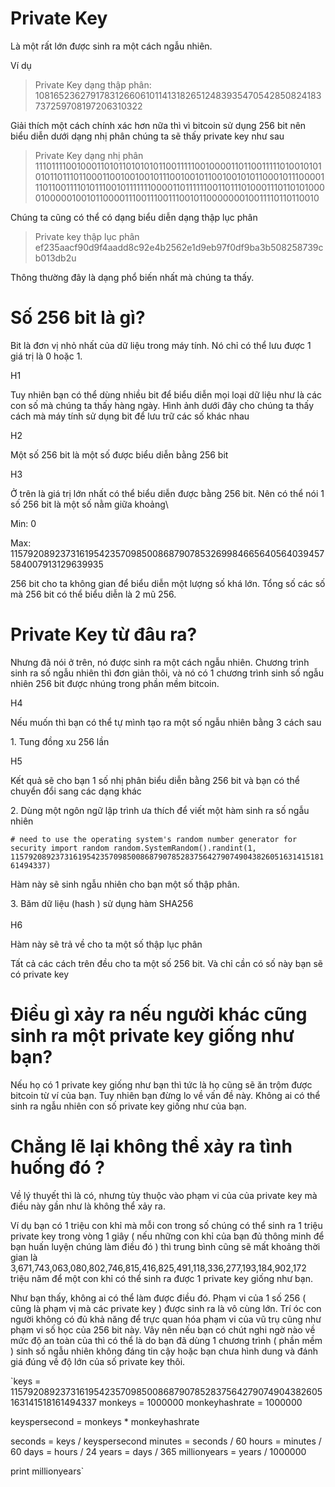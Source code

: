 
# Private Key

Là một rất lớn được sinh ra một cách ngẫu nhiên.

Ví dụ

> Private Key dạng thập phân: 108165236279178312660610114131826512483935470542850824183737259708197206310322

Giải thích một cách chính xác hơn nữa thì vì bitcoin sử dụng 256 bit nên biểu diễn dưới dạng nhị phân chúng ta sẽ thấy private key như sau

> Private Key dạng nhị phân 1110111100100011010110101010110011111001000011011001111101001010101011011101100011001001001011100100101100100101011000101110000111011001111010111001011111110000110111111001101110100011101101010000100000100101100001110011100111001011000000010011110110110010

Chúng ta cũng có thể có dạng biểu diễn dạng thập lục phân

> Private key thập lục phân ef235aacf90d9f4aadd8c92e4b2562e1d9eb97f0df9ba3b508258739cb013db2u

Thông thường đây là dạng phổ biến nhất mà chúng ta thấy.

# Số 256 bit là gì?

Bit là đơn vị nhỏ nhất của dữ liệu trong máy tính.  Nó chỉ có thể lưu được 1 giá trị là 0 hoặc 1.

H1

Tuy nhiên bạn có thể dùng nhiều bit để biểu diễn mọi loại dữ liệu như là các con số mà chúng ta thấy hàng ngày. Hình ảnh dưới đây cho chúng ta thấy cách mà máy tính sử dụng bit để lưu trữ các số khác nhau

H2

Một số 256 bit là một số được biểu diễn bằng 256 bit

H3

Ở trên là giá trị lớn nhất có thể biểu diễn được bằng 256 bit. Nên có thể nói 1 số 256 bit là một số nằm giữa khoảng\\

Min: 0

Max: 115792089237316195423570985008687907853269984665640564039457584007913129639935

256 bit cho ta không gian để biểu diễn một lượng số khá lớn. Tổng số các số mà 256 bit có thể biểu diễn là 2 mũ 256.

# Private Key từ đâu ra?

Nhưng đã nói ở trên, nó được sinh ra một cách ngẫu nhiên. Chương trình sinh ra số ngẫu nhiên thì đơn giản thôi, và nó có 1 chương trình sinh số ngẫu nhiên 256 bit được nhúng trong phần mềm bitcoin.

H4

Nếu muốn thì bạn có thể tự mình tạo ra một số ngẫu nhiên bằng 3 cách sau

1\. Tung đồng xu 256 lần

H5

Kết quả sẽ cho bạn 1 số nhị phân biểu diễn bằng 256 bit và bạn có thể chuyển đổi sang các dạng khác

2\. Dùng một ngôn ngữ lập trình ưa thích để viết một hàm sinh ra số ngẫu nhiên

`# need to use the operating system's random number generator for security import random random.SystemRandom().randint(1, 115792089237316195423570985008687907852837564279074904382605163141518161494337)`

Hàm này sẽ sinh ngẫu nhiên cho bạn một số thập phân.

3\. Băm dữ liệu (hash ) sử dụng hàm SHA256\
\
H6

Hàm này sẽ trả về cho ta một số thập lục phân

Tất cả các cách trên đều cho ta một số 256 bit. Và chỉ cần có số này bạn sẽ có private key

# Điều gì xảy ra nếu người khác cũng sinh ra một private key giống như bạn?

Nếu họ có 1 private key giống như bạn thì tức là họ cũng sẽ ăn trộm được bitcoin từ ví của bạn. Tuy nhiên bạn đừng lo về vấn đề này.  Không ai có thể sinh ra ngẫu nhiên con số private key giống như của bạn.

# Chẳng lẽ lại không thể xảy ra tình huống đó ?

Về lý thuyết thì là có, nhưng tùy thuộc vào phạm vi của của private key mà điều này gần như là không thể xảy ra. 

Ví dụ bạn có 1 triệu con khỉ mà mỗi con trong số chúng có thể sinh ra 1 triệu private key trong vòng 1 giây ( nếu những con khỉ của bạn đủ thông minh để bạn huấn luyện chúng làm điều đó ) thì trung bình cũng sẽ mất khoảng thời gian là 3,671,743,063,080,802,746,815,416,825,491,118,336,277,193,184,902,172 triệu năm để một con khỉ có thể sinh ra được 1 private key giống như bạn.

Như bạn thấy, không ai có thể làm được điều đó. Phạm vi của 1 số 256 ( cũng là phạm vị mà các private key ) được sinh ra là vô cùng lớn.  Trí óc con người không có đủ khả năng để trực quan hóa phạm vi của vũ trụ cũng như phạm vi số học của 256 bit này. Vây nên nếu bạn có chút nghi ngờ nào về mức độ an toàn của thì có thể là do bạn đã dùng 1 chương trình ( phần mềm ) sinh số ngẫu nhiên không đáng tin cậy  hoặc bạn chưa hình dung và đánh giá đúng về độ lớn của số private key thôi.


`keys = 115792089237316195423570985008687907852837564279074904382605163141518161494337
monkeys = 1000000
monkeyhashrate = 1000000

keyspersecond = monkeys * monkeyhashrate

seconds = keys / keyspersecond
minutes = seconds / 60
hours = minutes / 60
days = hours / 24
years = days / 365
millionyears = years / 1000000

print millionyears`
